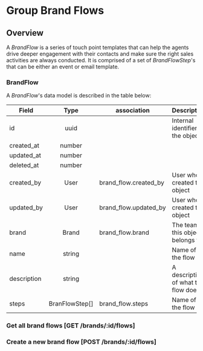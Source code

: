# Group Brand Flows

## Overview

A _BrandFlow_ is a series of touch point templates that can help the agents drive deeper engagement with their contacts and make sure the right sales activities are always conducted. It is comprised of a set of _BrandFlowStep_'s that can be either an event or email template.

### BrandFlow

A _BrandFlow_'s data model is described in the table below:

Field                   | Type           | association           | Description
------------------------|:--------------:|-----------------------|---------------------------------------
id                      | uuid           |                       | Internal identifier of the object
created_at              | number         |                       |
updated_at              | number         |                       |
deleted_at              | number         |                       |
created_by              | User           | brand_flow.created_by | User who created this object
updated_by              | User           | brand_flow.updated_by | User who created this object
brand                   | Brand          | brand_flow.brand      | The team this object belongs to
name                    | string         |                       | Name of the flow
description             | string         |                       | A description of what the flow does
steps                   | BranFlowStep[] | brand_flow.steps      | Name of the flow


### Get all brand flows [GET /brands/:id/flows]
<!-- include(tests/brand/getBrandFlows.md) -->

### Create a new brand flow [POST /brands/:id/flows]
<!-- include(tests/brand/addFlow.md) -->

